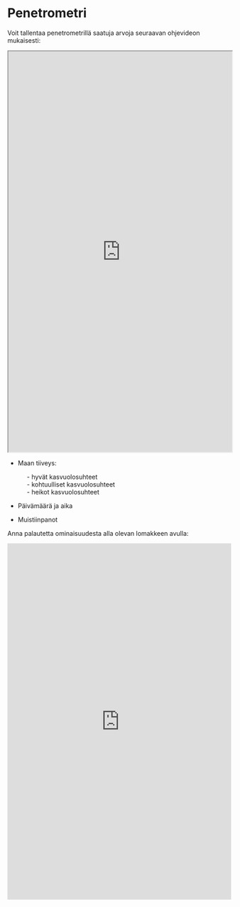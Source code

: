 # Penetrometri

Voit tallentaa penetrometrillä saatuja arvoja seuraavan ohjevideon mukaisesti:

<iframe src="https://drive.google.com/file/d/1Zd3uz1QsACq4c7LoOVfdNT7PGA2acDqv/preview" width="100%" height="900" allowfullscreen="allowfullscreen"></iframe>

- Maan tiiveys:
  <div style="margin-left: 20px;">
  - hyvät kasvuolosuhteet<br/>  
  - kohtuulliset kasvuolosuhteet<br/>  
  - heikot kasvuolosuhteet<br/>  
  </div>

- Päivämäärä ja aika
- Muistiinpanot

Anna palautetta ominaisuudesta alla olevan lomakkeen avulla: 
<iframe 
    src="https://docs.google.com/forms/d/e/1FAIpQLSfsGGxcdoyVvwqIh-dGyleqlHLDa48dSnIgMMCHhSZR-pgl4Q/viewform?usp=pp_url&embedded=true" 
    width="100%" 
    height="800" 
    frameborder="0" 
    marginheight="0" 
    marginwidth="0">
Ladataan…
</iframe>
